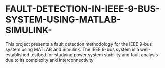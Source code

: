 # FAULT-DETECTION-IN-IEEE-9-BUS-SYSTEM-USING-MATLAB-SIMULINK-
This project presents a fault detection methodology for the IEEE 9-bus system using MATLAB and Simulink. The IEEE 9-bus system is a well-established testbed for studying power system stability and fault analysis due to its complexity and interconnectivity
